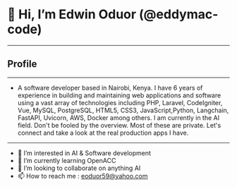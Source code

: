 
# 👋 Hi, I’m Edwin Oduor (@eddymac-code)
---

## Profile
---

- A software developer based in Nairobi, Kenya. I have 6 years of experience in building and maintaining web applications
and software using a vast array of technologies including PHP, Laravel, CodeIgniter, Vue, MySQL, PostgreSQL, HTML5, CSS3, 
JavaScript,Python, Langchain, FastAPI, Uvicorn, AWS, Docker among others. I am currently in the AI field. Don't be fooled 
by the overview. Most of these are private. Let's connect and take a look at the real production apps I have.
---
- 👀 I’m interested in AI & Software development
- 🌱 I’m currently learning OpenACC
- 💞️ I’m looking to collaborate on anything AI
- 📫 How to reach me : eoduor59@yahoo.com

<!---
eddymac-code/eddymac-code is a ✨ special ✨ repository because its `README.md` (this file) appears on your GitHub profile.
You can click the Preview link to take a look at your changes.
--->
